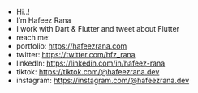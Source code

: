 -  Hi..! 
-  I’m Hafeez Rana
-  I work with Dart & Flutter and tweet about Flutter 
-  reach me:
-  portfolio: https://hafeezrana.com
-  twitter: https://twitter.com/hfz_rana
-  linkedIn: https://linkedin.com/in/hafeez-rana
-  tiktok: https://tiktok.com/@hafeezrana.dev
-  instagram: https://instagram.com/@hafeezrana.dev

<!---
hafeezrana/hafeezrana is a ✨ special ✨ repository because its `README.md` (this file) appears on your GitHub profile.
You can click the Preview link to take a look at your changes.
--->
